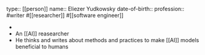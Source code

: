 type:: [[person]]
name:: Eliezer Yudkowsky
date-of-birth::
profession:: #writer #[[researcher]] #[[software engineer]]

-
- An [[AI]] reasearcher
- He thinks and writes about methods and practices to make [[AI]] models beneficial to humans